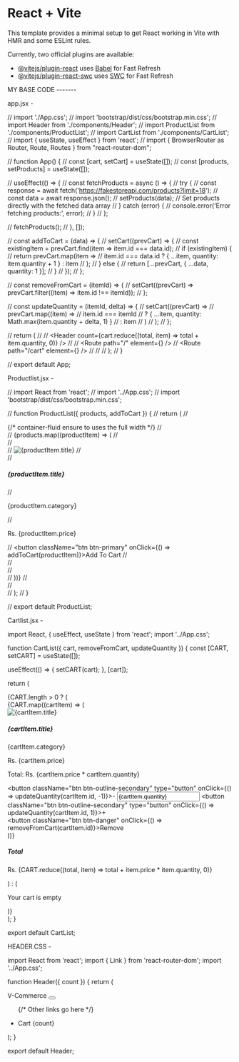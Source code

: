 # React + Vite

This template provides a minimal setup to get React working in Vite with HMR and some ESLint rules.

Currently, two official plugins are available:

- [@vitejs/plugin-react](https://github.com/vitejs/vite-plugin-react/blob/main/packages/plugin-react/README.md) uses [Babel](https://babeljs.io/) for Fast Refresh
- [@vitejs/plugin-react-swc](https://github.com/vitejs/vite-plugin-react-swc) uses [SWC](https://swc.rs/) for Fast Refresh







MY BASE CODE -------


app.jsx - 

// import './App.css';
// import 'bootstrap/dist/css/bootstrap.min.css';
// import Header from './components/Header';
// import ProductList from './components/ProductList';
// import CartList from './components/CartList';
// import { useState, useEffect } from 'react';
// import { BrowserRouter as Router, Route, Routes } from "react-router-dom";

// function App() {
//   const [cart, setCart] = useState([]);
//   const [products, setProducts] = useState([]);

//   useEffect(() => {
//     const fetchProducts = async () => {
//       try {
//         const response = await fetch('https://fakestoreapi.com/products?limit=18');
//         const data = await response.json();
//         setProducts(data); // Set products directly with the fetched data array
//       } catch (error) {
//         console.error('Error fetching products:', error);
//       }
//     };

//     fetchProducts();
//   }, []);

//   const addToCart = (data) => {
//     setCart((prevCart) => {
//       const existingItem = prevCart.find(item => item.id === data.id);
//       if (existingItem) {
//         return prevCart.map(item => 
//           item.id === data.id ? { ...item, quantity: item.quantity + 1 } : item
//         );
//       } else {
//         return [...prevCart, { ...data, quantity: 1 }];
//       }
//     });
//   };

//   const removeFromCart = (itemId) => {
//     setCart((prevCart) => prevCart.filter((item) => item.id !== itemId));
//   };

//   const updateQuantity = (itemId, delta) => {
//     setCart((prevCart) =>
//       prevCart.map((item) =>
//         item.id === itemId
//           ? { ...item, quantity: Math.max(item.quantity + delta, 1) }
//           : item
//       )
//     );
//   };

//   return (
//     <Router>
//       <Header count={cart.reduce((total, item) => total + item.quantity, 0)} />
//       <Routes>
//         <Route path="/" element={<ProductList products={products} addToCart={addToCart} />} />
//         <Route path="/cart" element={<CartList cart={cart} removeFromCart={removeFromCart} updateQuantity={updateQuantity} />} />
//       </Routes>
//     </Router>
//   );
// }

// export default App;




Productlist.jsx - 

// import React from 'react';
// import '../App.css';
// import 'bootstrap/dist/css/bootstrap.min.css';

// function ProductList({ products, addToCart }) {
//     return (
//         <div className="container-fluid"> {/* container-fluid ensure to uses the full width */}
//             <div className="row justify-content-center">
//                 {products.map((productItem) => (
//                     <div key={productItem.id} className="col-md-3 mb-4">
//                         <div className="card h-100">
//                             <img src={productItem.image} className="card-img-top" alt={productItem.title} />
//                             <div className="card-body">
//                                 <h5 className="card-title">{productItem.title}</h5>
//                                 <p className="card-text">{productItem.category}</p>
//                                 <p className="card-text">Rs. {productItem.price}</p>
//                                 <button className="btn btn-primary" onClick={() => addToCart(productItem)}>Add To Cart</button>
//                             </div>
//                         </div>
//                     </div>
//                 ))}
//             </div>
//         </div>
//     );
// }

// export default ProductList;




Cartlist.jsx - 

import React, { useEffect, useState } from 'react';
import '../App.css';

function CartList({ cart, removeFromCart, updateQuantity }) {
  const [CART, setCART] = useState([]);

  useEffect(() => {
    setCART(cart);
  }, [cart]);

  return (
    <div className="container">
      {CART.length > 0 ? (
        <div>
          {CART.map((cartItem) => (
            <div key={cartItem.id} className="card mb-3">
              <div className="row g-0">
                <div className="col-md-4">
                  <img src={cartItem.image} className="img-fluid rounded-start" alt={cartItem.title} />
                </div>
                <div className="col-md-8">
                  <div className="card-body">
                    <h5 className="card-title">{cartItem.title}</h5>
                    <p className="card-text">{cartItem.category}</p>
                    <p className="card-text">Rs. {cartItem.price}</p>
                    <p className="card-text">Total: Rs. {cartItem.price * cartItem.quantity}</p>
                    <div className="input-group mb-3">
                      <button className="btn btn-outline-secondary" type="button" onClick={() => updateQuantity(cartItem.id, -1)}>-</button>
                      <input type="text" className="form-control text-center" value={cartItem.quantity} readOnly />
                      <button className="btn btn-outline-secondary" type="button" onClick={() => updateQuantity(cartItem.id, 1)}>+</button>
                    </div>
                    <button className="btn btn-danger" onClick={() => removeFromCart(cartItem.id)}>Remove</button>
                  </div>
                </div>
              </div>
            </div>
          ))}
          <div className="card">
            <div className="card-body">
              <h5 className="card-title">Total</h5>
              <p className="card-text">
                Rs. {CART.reduce((total, item) => total + item.price * item.quantity, 0)}
              </p>
            </div>
          </div>
        </div>
      ) : (
        <p>Your cart is empty</p>
      )}
    </div>
  );
}

export default CartList;




HEADER.CSS - 

import React from 'react';
import { Link } from 'react-router-dom';
import '../App.css';

function Header({ count }) {
    return (
        <nav className="navbar navbar-expand-lg navbar-light bg-light">
            <div className="container-fluid">
                <Link className="navbar-brand" to="/">V-Commerce</Link>
                <button className="navbar-toggler" type="button" data-bs-toggle="collapse" data-bs-target="#navbarNav" aria-controls="navbarNav" aria-expanded="false" aria-label="Toggle navigation">
                    <span className="navbar-toggler-icon"></span>
                </button>
                <div className="collapse navbar-collapse" id="navbarNav">
                    <ul className="navbar-nav ms-auto">
                        {/* Other links go here */}
                    </ul>
                </div>
                <ul className="navbar-nav">
                    <li className="nav-item">
                        <Link className="nav-link" to="/cart">Cart <span className="badge bg-secondary">{count}</span></Link>
                    </li>
                </ul>
            </div>
        </nav>
    );
}

export default Header;

